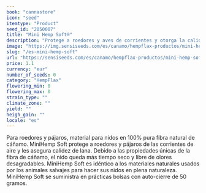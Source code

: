 ```yaml
---
book: "cannastore"
icon: "seed"
itemtype: "Product"
seed_id: "2050007"
title: "Mini Hemp Soft®"
description: "Protege a roedores y aves de corrientes y otorga la calidez de la lana. Material de anidación de fibras de cáñamo 100% natural. Absorbe olores ¡Pídelo!"
image: "https://img.sensiseeds.com/es/canamo/hempflax-productos/mini-hemp-soft-image.png"
slug: "/es-mini-hemp-soft"
url: "https://sensiseeds.com/es/canamo/hempflax-productos/mini-hemp-soft?a_aid=cannastore"
price: 1.1
currency: "eur"
number_of_seeds: 0
category: "HempFlax"
flowering_min: 0
flowering_max: 0
strain_type: ""
climate_zone: ""
yield: ""
heigh_gain: ""
locale: "es"
---
```

Para roedores y pájaros, material para nidos en 100% pura fibra natural de cáñamo. MiniHemp Soft protege a roedores y pájaros de las corrientes de aire y les asegura calidez de lana. Debido a las propiedades únicas de la fibra de cáñamo, el nido queda más tiempo seco y libre de olores desagradables. MiniHemp Soft es idéntico a los materiales naturales usados por los animales salvajes para hacer sus nidos en plena naturaleza. MiniHemp Soft se suministra en prácticas bolsas con auto-cierre de 50 gramos.
